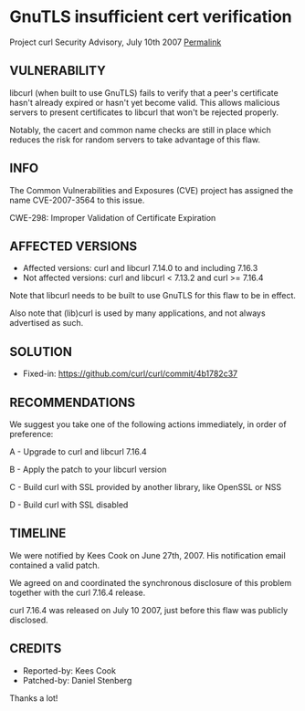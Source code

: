 GnuTLS insufficient cert verification
=====================================

Project curl Security Advisory, July 10th 2007
[Permalink](https://curl.se/docs/security.html)

VULNERABILITY
-------------

libcurl (when built to use GnuTLS) fails to verify that a peer's certificate
hasn't already expired or hasn't yet become valid. This allows malicious
servers to present certificates to libcurl that won't be rejected properly.

Notably, the cacert and common name checks are still in place which reduces
the risk for random servers to take advantage of this flaw.

INFO
----

The Common Vulnerabilities and Exposures (CVE) project has assigned the name
CVE-2007-3564 to this issue.

CWE-298: Improper Validation of Certificate Expiration

AFFECTED VERSIONS
-----------------

- Affected versions: curl and libcurl 7.14.0 to and including 7.16.3
- Not affected versions: curl and libcurl < 7.13.2 and curl >= 7.16.4

Note that libcurl needs to be built to use GnuTLS for this flaw to be in
effect.

Also note that (lib)curl is used by many applications, and not always
advertised as such.

SOLUTION
------------

- Fixed-in: https://github.com/curl/curl/commit/4b1782c37

RECOMMENDATIONS
---------------

We suggest you take one of the following actions immediately, in order of
preference:

 A - Upgrade to curl and libcurl 7.16.4

 B - Apply the patch to your libcurl version

 C - Build curl with SSL provided by another library, like OpenSSL or NSS

 D  - Build curl with SSL disabled

TIMELINE
---------

We were notified by Kees Cook on June 27th, 2007. His notification email
contained a valid patch.

We agreed on and coordinated the synchronous disclosure of this problem
together with the curl 7.16.4 release.

curl 7.16.4 was released on July 10 2007, just before this flaw was publicly
disclosed.

CREDITS
-------

- Reported-by: Kees Cook
- Patched-by: Daniel Stenberg

Thanks a lot!
